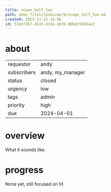 ```yaml
---
title: scope_half_two
path: demo_files/tasks/work/scope_half_two.md
created: 2023-11-12 16:56
id: 57eb7457-3633-4334-ab39-806dc9194ae2
---
```


# about

|             |                  |
| ----------- | ---------------- |
| requestor   | andy             |
| subscribers | andy, my_manager |
| status      | closed           |
| urgency     | low              |
| tags        | admin            |
| priority    | high             |
| due         | 2024-04-01       |

# overview
What it sounds like.
# progress
None yet, still focused on h1.



